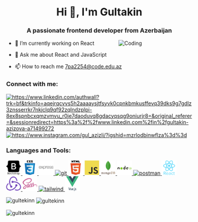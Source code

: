 <h1 align="center">Hi 👋, I'm Gultakin</h1>
<h3 align="center">A passionate frontend developer from Azerbaijan</h3>
<img align="right" width="200" src="https://media2.giphy.com/media/4jEmDP26dZXuyytRAk/giphy.gif?cid=ecf05e47d3028uavoi2igyel8rgqxjzfygo7vd6wgf6ey9t3&ep=v1_gifs_related&rid=giphy.gif&ct=g" alt="Coding "/>


- 🔭 I’m currently working on  React

- 💬 Ask me about React and JavaScript 

- 📫 How to reach me  7pa2254@code.edu.az 

<h3 align="left">Connect with me:</h3>
<p align="left">
<a href="https://linkedin.com/in/https://www.linkedin.com/authwall?trk=bf&trkinfo=aqejrqcvvs5h2aaaaysjtfsyvk0cpnkbmkusffevq39dks9g7gdlz3znsserrkr7nkjclq9qf92zqlndzplpi-8ex8spnbcxqmzvmvu_r0je7daoduvq8gdacyqsqg9oniurjr8=&original_referer=&sessionredirect=https%3a%2f%2fwww.linkedin.com%2fin%2fgultakin-azizova-a71499272" target="blank"><img align="center" src="https://raw.githubusercontent.com/rahuldkjain/github-profile-readme-generator/master/src/images/icons/Social/linked-in-alt.svg" alt="https://www.linkedin.com/authwall?trk=bf&trkinfo=aqejrqcvvs5h2aaaaysjtfsyvk0cpnkbmkusffevq39dks9g7gdlz3znsserrkr7nkjclq9qf92zqlndzplpi-8ex8spnbcxqmzvmvu_r0je7daoduvq8gdacyqsqg9oniurjr8=&original_referer=&sessionredirect=https%3a%2f%2fwww.linkedin.com%2fin%2fgultakin-azizova-a71499272" height="30" width="40" /></a>
<a href="https://instagram.com/https://www.instagram.com/gul_azizli/?igshid=mzrlodbinwflza%3d%3d" target="blank"><img align="center" src="https://raw.githubusercontent.com/rahuldkjain/github-profile-readme-generator/master/src/images/icons/Social/instagram.svg" alt="https://www.instagram.com/gul_azizli/?igshid=mzrlodbinwflza%3d%3d" height="30" width="40" /></a>
</p>

<h3 align="left">Languages and Tools:</h3>
<p align="left"> <a href="https://getbootstrap.com" target="_blank" rel="noreferrer"> <img src="https://raw.githubusercontent.com/devicons/devicon/master/icons/bootstrap/bootstrap-plain-wordmark.svg" alt="bootstrap" width="40" height="40"/> </a> <a href="https://www.w3schools.com/css/" target="_blank" rel="noreferrer"> <img src="https://raw.githubusercontent.com/devicons/devicon/master/icons/css3/css3-original-wordmark.svg" alt="css3" width="40" height="40"/> </a> <a href="https://expressjs.com" target="_blank" rel="noreferrer"> <img src="https://raw.githubusercontent.com/devicons/devicon/master/icons/express/express-original-wordmark.svg" alt="express" width="40" height="40"/> </a> <a href="https://git-scm.com/" target="_blank" rel="noreferrer"> <img src="https://www.vectorlogo.zone/logos/git-scm/git-scm-icon.svg" alt="git" width="40" height="40"/> </a> <a href="https://www.w3.org/html/" target="_blank" rel="noreferrer"> <img src="https://raw.githubusercontent.com/devicons/devicon/master/icons/html5/html5-original-wordmark.svg" alt="html5" width="40" height="40"/> </a> <a href="https://developer.mozilla.org/en-US/docs/Web/JavaScript" target="_blank" rel="noreferrer"> <img src="https://raw.githubusercontent.com/devicons/devicon/master/icons/javascript/javascript-original.svg" alt="javascript" width="40" height="40"/> </a> <a href="https://www.mongodb.com/" target="_blank" rel="noreferrer"> <img src="https://raw.githubusercontent.com/devicons/devicon/master/icons/mongodb/mongodb-original-wordmark.svg" alt="mongodb" width="40" height="40"/> </a> <a href="https://nodejs.org" target="_blank" rel="noreferrer"> <img src="https://raw.githubusercontent.com/devicons/devicon/master/icons/nodejs/nodejs-original-wordmark.svg" alt="nodejs" width="40" height="40"/> </a> <a href="https://postman.com" target="_blank" rel="noreferrer"> <img src="https://www.vectorlogo.zone/logos/getpostman/getpostman-icon.svg" alt="postman" width="40" height="40"/> </a> <a href="https://reactjs.org/" target="_blank" rel="noreferrer"> <img src="https://raw.githubusercontent.com/devicons/devicon/master/icons/react/react-original-wordmark.svg" alt="react" width="40" height="40"/> </a> <a href="https://reactnative.dev/" target="_blank" rel="noreferrer">  <img src="https://raw.githubusercontent.com/devicons/devicon/master/icons/redux/redux-original.svg" alt="redux" width="40" height="40"/> </a> <a href="https://sass-lang.com" target="_blank" rel="noreferrer"> <img src="https://raw.githubusercontent.com/devicons/devicon/master/icons/sass/sass-original.svg" alt="sass" width="40" height="40"/> </a> <a href="https://tailwindcss.com/" target="_blank" rel="noreferrer"> <img src="https://www.vectorlogo.zone/logos/tailwindcss/tailwindcss-icon.svg" alt="tailwind" width="40" height="40"/> </a> <a href="https://vuejs.org/" target="_blank" rel="noreferrer"> <img src="https://raw.githubusercontent.com/devicons/devicon/master/icons/vuejs/vuejs-original-wordmark.svg" alt="vuejs" width="40" height="40"/> </a> </p>

<p><img align="left" src="https://github-readme-stats.vercel.app/api/top-langs?username=gultekinn&show_icons=true&locale=en&layout=compact" alt="gultekinn" /></p>

<p>&nbsp;<img align="center" src="https://github-readme-stats.vercel.app/api?username=gultekinn&show_icons=true&locale=en" alt="gultekinn" /></p>

<p><img align="center" src="https://github-readme-streak-stats.herokuapp.com/?user=gultekinn&" alt="gultekinn" /></p>
